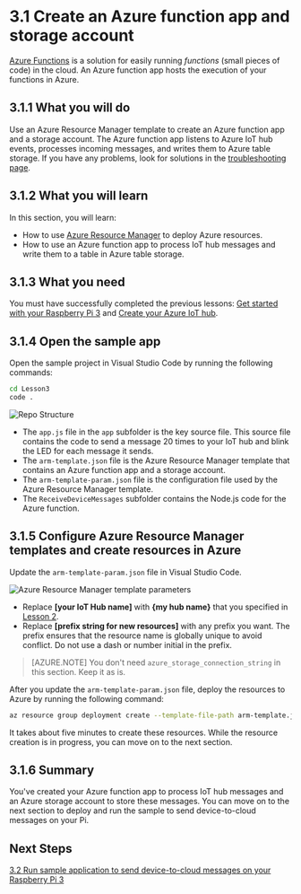 <properties
 pageTitle="Create an Azure function app and storage account | Microsoft Azure"
 description="The Azure function app listens to Azure IoT hub events, processes incoming messages, and writes them to Azure table storage."
 services="iot-hub"
 documentationCenter=""
 authors="shizn"
 manager="timlt"
 tags=""
 keywords=""/>

<tags
 ms.service="iot-hub"
 ms.devlang="multiple"
 ms.topic="article"
 ms.tgt_pltfrm="na"
 ms.workload="na"
 ms.date="10/21/2016"
 ms.author="xshi"/>

# 3.1 Create an Azure function app and storage account

[Azure Functions](../../articles/azure-functions/functions-overview.md) is a solution for easily running *functions* (small pieces of code) in the cloud. An Azure function app hosts the execution of your functions in Azure.

## 3.1.1 What you will do

Use an Azure Resource Manager template to create an Azure function app and a storage account. The Azure function app listens to Azure IoT hub events, processes incoming messages, and writes them to Azure table storage. If you have any problems, look for solutions in the [troubleshooting page](iot-hub-raspberry-pi-kit-node-troubleshooting.md).

## 3.1.2 What you will learn

In this section, you will learn:

- How to use [Azure Resource Manager](../../articles/azure-resource-manager/resource-group-overview.md) to deploy Azure resources.
- How to use an Azure function app to process IoT hub messages and write them to a table in Azure table storage.

## 3.1.3 What you need

You must have successfully completed the previous lessons: [Get started with your Raspberry Pi 3](iot-hub-raspberry-pi-kit-node-get-started.md) and [Create your Azure IoT hub](iot-hub-raspberry-pi-kit-node-get-started.md).

## 3.1.4 Open the sample app

Open the sample project in Visual Studio Code by running the following commands:

```bash
cd Lesson3
code .
```

![Repo Structure](media/iot-hub-raspberry-pi-lessons/lesson3/repo_structure.png)

- The `app.js` file in the `app` subfolder is the key source file. This source file contains the code to send a message 20 times to your IoT hub and blink the LED for each message it sends.
- The `arm-template.json` file is the Azure Resource Manager template that contains an Azure function app and a storage account.
- The `arm-template-param.json` file is the configuration file used by the Azure Resource Manager template.
- The `ReceiveDeviceMessages` subfolder contains the Node.js code for the Azure function.

## 3.1.5 Configure Azure Resource Manager templates and create resources in Azure

Update the `arm-template-param.json` file in Visual Studio Code.

![Azure Resource Manager template parameters](media/iot-hub-raspberry-pi-lessons/lesson3/arm_para.png)

- Replace **[your IoT Hub name]** with **{my hub name}** that you specified in [Lesson 2](iot-hub-raspberry-pi-kit-node-lesson2-prepare-azure-iot-hub.md).
- Replace **[prefix string for new resources]** with any prefix you want. The prefix ensures that the resource name is globally unique to avoid conflict. Do not use a dash or number initial in the prefix.

> [AZURE.NOTE] You don't need `azure_storage_connection_string` in this section. Keep it as is.

After you update the `arm-template-param.json` file, deploy the resources to Azure by running the following command:

```bash
az resource group deployment create --template-file-path arm-template.json --parameters-file-path arm-template-param.json -g iot-sample -n mydeployment
```

It takes about five minutes to create these resources. While the resource creation is in progress, you can move on to the next section.

## 3.1.6 Summary

You've created your Azure function app to process IoT hub messages and an Azure storage account to store these messages. You can move on to the next section to deploy and run the sample to send device-to-cloud messages on your Pi.

## Next Steps

[3.2 Run sample application to send device-to-cloud messages on your Raspberry Pi 3](iot-hub-raspberry-pi-kit-node-lesson3-run-azure-blink.md)
